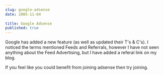 ```yaml
---
slug: google-adsense
date: 2005-11-04
 
title: Google Adsense
published: true
---
```

Google has added a new feature (as well as updated their T's &amp; C's).  I noticed the terms mentioned Feeds and Referrals, however I have not seen anything about the Feed Advertising, but I have added a referal link on my blog.<p />If you feel like you could benefit from joining adsense then try joining.<p />


